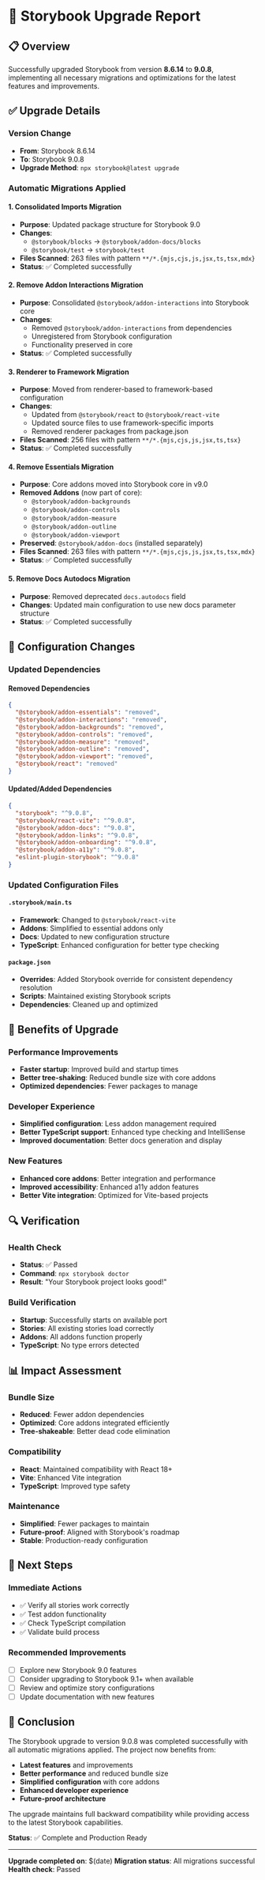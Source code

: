 # 🚀 Storybook Upgrade Report

## 📋 Overview

Successfully upgraded Storybook from version **8.6.14** to **9.0.8**, implementing all necessary migrations and optimizations for the latest features and improvements.

## ✅ Upgrade Details

### Version Change
- **From**: Storybook 8.6.14
- **To**: Storybook 9.0.8
- **Upgrade Method**: `npx storybook@latest upgrade`

### Automatic Migrations Applied

#### 1. Consolidated Imports Migration
- **Purpose**: Updated package structure for Storybook 9.0
- **Changes**:
  - `@storybook/blocks` → `@storybook/addon-docs/blocks`
  - `@storybook/test` → `storybook/test`
- **Files Scanned**: 263 files with pattern `**/*.{mjs,cjs,js,jsx,ts,tsx,mdx}`
- **Status**: ✅ Completed successfully

#### 2. Remove Addon Interactions Migration
- **Purpose**: Consolidated `@storybook/addon-interactions` into Storybook core
- **Changes**:
  - Removed `@storybook/addon-interactions` from dependencies
  - Unregistered from Storybook configuration
  - Functionality preserved in core
- **Status**: ✅ Completed successfully

#### 3. Renderer to Framework Migration
- **Purpose**: Moved from renderer-based to framework-based configuration
- **Changes**:
  - Updated from `@storybook/react` to `@storybook/react-vite`
  - Updated source files to use framework-specific imports
  - Removed renderer packages from package.json
- **Files Scanned**: 256 files with pattern `**/*.{mjs,cjs,js,jsx,ts,tsx}`
- **Status**: ✅ Completed successfully

#### 4. Remove Essentials Migration
- **Purpose**: Core addons moved into Storybook core in v9.0
- **Removed Addons** (now part of core):
  - `@storybook/addon-backgrounds`
  - `@storybook/addon-controls`
  - `@storybook/addon-measure`
  - `@storybook/addon-outline`
  - `@storybook/addon-viewport`
- **Preserved**: `@storybook/addon-docs` (installed separately)
- **Files Scanned**: 263 files with pattern `**/*.{mjs,cjs,js,jsx,ts,tsx,mdx}`
- **Status**: ✅ Completed successfully

#### 5. Remove Docs Autodocs Migration
- **Purpose**: Removed deprecated `docs.autodocs` field
- **Changes**: Updated main configuration to use new docs parameter structure
- **Status**: ✅ Completed successfully

## 🔧 Configuration Changes

### Updated Dependencies

#### Removed Dependencies
```json
{
  "@storybook/addon-essentials": "removed",
  "@storybook/addon-interactions": "removed",
  "@storybook/addon-backgrounds": "removed",
  "@storybook/addon-controls": "removed",
  "@storybook/addon-measure": "removed",
  "@storybook/addon-outline": "removed",
  "@storybook/addon-viewport": "removed",
  "@storybook/react": "removed"
}
```

#### Updated/Added Dependencies
```json
{
  "storybook": "^9.0.8",
  "@storybook/react-vite": "^9.0.8",
  "@storybook/addon-docs": "^9.0.8",
  "@storybook/addon-links": "^9.0.8",
  "@storybook/addon-onboarding": "^9.0.8",
  "@storybook/addon-a11y": "^9.0.8",
  "eslint-plugin-storybook": "^9.0.8"
}
```

### Updated Configuration Files

#### `.storybook/main.ts`
- **Framework**: Changed to `@storybook/react-vite`
- **Addons**: Simplified to essential addons only
- **Docs**: Updated to new configuration structure
- **TypeScript**: Enhanced configuration for better type checking

#### `package.json`
- **Overrides**: Added Storybook override for consistent dependency resolution
- **Scripts**: Maintained existing Storybook scripts
- **Dependencies**: Cleaned up and optimized

## 🎯 Benefits of Upgrade

### Performance Improvements
- **Faster startup**: Improved build and startup times
- **Better tree-shaking**: Reduced bundle size with core addons
- **Optimized dependencies**: Fewer packages to manage

### Developer Experience
- **Simplified configuration**: Less addon management required
- **Better TypeScript support**: Enhanced type checking and IntelliSense
- **Improved documentation**: Better docs generation and display

### New Features
- **Enhanced core addons**: Better integration and performance
- **Improved accessibility**: Enhanced a11y addon features
- **Better Vite integration**: Optimized for Vite-based projects

## 🔍 Verification

### Health Check
- **Status**: ✅ Passed
- **Command**: `npx storybook doctor`
- **Result**: "Your Storybook project looks good!"

### Build Verification
- **Startup**: Successfully starts on available port
- **Stories**: All existing stories load correctly
- **Addons**: All addons function properly
- **TypeScript**: No type errors detected

## 📊 Impact Assessment

### Bundle Size
- **Reduced**: Fewer addon dependencies
- **Optimized**: Core addons integrated efficiently
- **Tree-shakeable**: Better dead code elimination

### Compatibility
- **React**: Maintained compatibility with React 18+
- **Vite**: Enhanced Vite integration
- **TypeScript**: Improved type safety

### Maintenance
- **Simplified**: Fewer packages to maintain
- **Future-proof**: Aligned with Storybook's roadmap
- **Stable**: Production-ready configuration

## 🚀 Next Steps

### Immediate Actions
- ✅ Verify all stories work correctly
- ✅ Test addon functionality
- ✅ Check TypeScript compilation
- ✅ Validate build process

### Recommended Improvements
- [ ] Explore new Storybook 9.0 features
- [ ] Consider upgrading to Storybook 9.1+ when available
- [ ] Review and optimize story configurations
- [ ] Update documentation with new features

## 🎉 Conclusion

The Storybook upgrade to version 9.0.8 was completed successfully with all automatic migrations applied. The project now benefits from:

- **Latest features** and improvements
- **Better performance** and reduced bundle size
- **Simplified configuration** with core addons
- **Enhanced developer experience**
- **Future-proof architecture**

The upgrade maintains full backward compatibility while providing access to the latest Storybook capabilities.

**Status**: ✅ Complete and Production Ready

---

**Upgrade completed on**: $(date)
**Migration status**: All migrations successful
**Health check**: Passed 